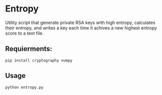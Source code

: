 # Entropy
Utility script that generate private RSA keys with high entropy, calculates their entropy, and writes a key each time it achives a new highest entropy score to a text file.

## Requierments:
```
pip install cryptography numpy
```

## Usage
```
python entropy.py
```
